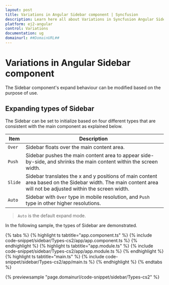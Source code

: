 ```yaml
---
layout: post
title: Variations in Angular Sidebar component | Syncfusion
description: Learn here all about Variations in Syncfusion Angular Sidebar component of Syncfusion Essential JS 2 and more.
platform: ej2-angular
control: Variations 
documentation: ug
domainurl: ##DomainURL##
---
```


# Variations in Angular Sidebar component

The Sidebar component's expand behaviour can be modified based on the purpose of use.

## Expanding types of Sidebar

The Sidebar can be set to initialize based on four different types that are consistent with the main component as explained below.

 | Item | Description |
|-----|-----|
| `Over` | Sidebar floats over the main content area.|
| `Push` | Sidebar pushes the main content area to appear side-by-side, and shrinks the main content within the screen width.|
| `Slide` |Sidebar translates the x and y positions of main content area based on the Sidebar width. The main content area will not be adjusted within the screen width. |
| `Auto` | Sidebar with `Over` type in mobile resolution, and `Push` type in other higher resolutions. |

> `Auto` is the default expand mode.

In the following sample, the types of Sidebar are demonstrated.

{% tabs %}
{% highlight ts tabtitle="app.component.ts" %}
{% include code-snippet/sidebar/Types-cs2/app/app.component.ts %}
{% endhighlight %}
{% highlight ts tabtitle="app.module.ts" %}
{% include code-snippet/sidebar/Types-cs2/app/app.module.ts %}
{% endhighlight %}
{% highlight ts tabtitle="main.ts" %}
{% include code-snippet/sidebar/Types-cs2/app/main.ts %}
{% endhighlight %}
{% endtabs %}
  
{% previewsample "page.domainurl/code-snippet/sidebar/Types-cs2" %}